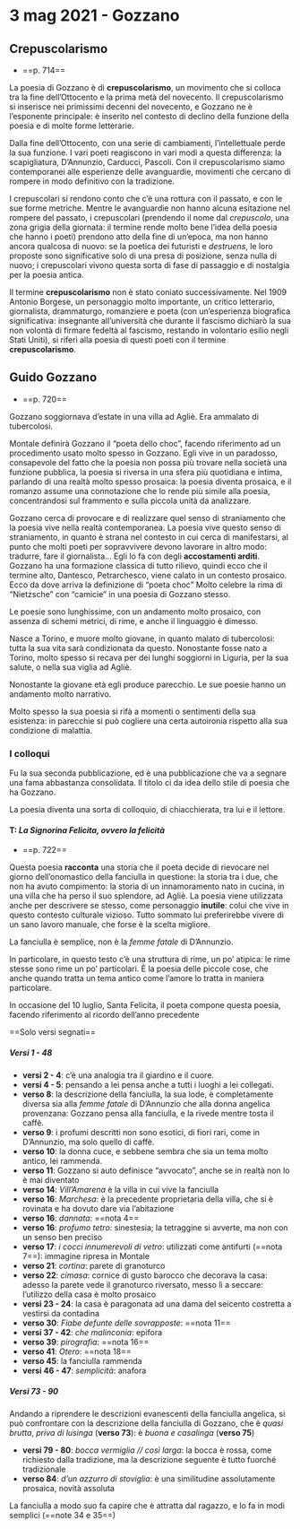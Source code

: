 # 3 mag 2021 - Gozzano

## Crepuscolarismo
- ==p. 714==

La poesia di Gozzano è di **crepuscolarismo**, un movimento che si colloca tra la fine dell’Ottocento e la prima metà del novecento.
Il crepuscolarismo si inserisce nei primissimi decenni del novecento, e Gozzano ne è l’esponente principale: è inserito nel contesto di declino della funzione della poesia e di molte forme letterarie.

Dalla fine dell’Ottocento, con una serie di cambiamenti, l’intellettuale perde la sua funzione. I vari poeti reagiscono in vari modi a questa differenza: la scapigliatura, D’Annunzio, Carducci, Pascoli.
Con il crepuscolarismo siamo contemporanei alle esperienze delle avanguardie, movimenti che cercano di rompere in modo definitivo con la tradizione.

I crepuscolari si rendono conto che c’è una rottura con il passato, e con le sue forme metriche. Mentre le avanguardie non hanno alcuna esitazione nel rompere del passato, i crepuscolari (prendendo il nome dal *crepuscolo*, una zona grigia della giornata: il termine rende molto bene l’idea della poesia che hanno i poeti) prendono atto della fine di un’epoca, ma non hanno ancora qualcosa di nuovo: se la poetica dei futuristi e *destruens*, le loro proposte sono significative solo di una presa di posizione, senza nulla di nuovo; i crepuscolari vivono questa sorta di fase di passaggio e di nostalgia per la poesia antica.

Il termine **crepuscolarismo** non è stato coniato successivamente. Nel 1909 Antonio Borgese, un personaggio molto importante, un critico letterario, giornalista, drammaturgo, romanziere e poeta (con un’esperienza biografica significativa: insegnante all’università che durante il fascismo dichiarò la sua non volontà di firmare fedeltà al fascismo, restando in volontario esilio negli Stati Uniti), si riferì alla poesia di questi poeti con il termine **crepuscolarismo**.

## Guido Gozzano
- ==p. 720==

Gozzano soggiornava d’estate in una villa ad Agliè. Era ammalato di tubercolosi.

Montale definirà Gozzano il “poeta dello choc”, facendo riferimento ad un procedimento usato molto spesso in Gozzano. 
Egli vive in un paradosso, consapevole del fatto che la poesia non possa più trovare nella società una funzione pubblica, la poesia si riversa in una sfera più quotidiana e intima, parlando di una realtà molto spesso prosaica: la poesia diventa prosaica, e il romanzo assume una connotazione che lo rende più simile alla poesia, concentrandosi sul frammento e sulla piccola unità da analizzare.

Gozzano cerca di provocare e di realizzare quel senso di straniamento che la poesia vive nella realtà contemporanea. La poesia vive questo senso di straniamento, in quanto è strana nel contesto in cui cerca di manifestarsi, al punto che molti poeti per sopravvivere devono lavorare in altro modo: tradurre, fare il giornalista...
Egli lo fa con degli **accostamenti arditi**. Gozzano ha una formazione classica di tutto rilievo, quindi ecco che il termine alto, Dantesco, Petrarchesco, viene calato in un contesto prosaico. Ecco da dove arriva la definizione di “poeta choc”
Molto celebre la rima di “Nietzsche” con “camicie” in una poesia di Gozzano stesso.

Le poesie sono lunghissime, con un andamento molto prosaico, con assenza di schemi metrici, di rime, e anche il linguaggio è dimesso.

Nasce a Torino, e muore molto giovane, in quanto malato di tubercolosi: tutta la sua vita sarà condizionata da questo.
Nonostante fosse nato a Torino, molto spesso si recava per dei lunghi soggiorni in Liguria, per la sua salute, o nella sua viglia ad Agliè.

Nonostante la giovane età egli produce parecchio. Le sue poesie hanno un andamento molto narrativo.

Molto spesso la sua poesia si rifà a momenti o sentimenti della sua esistenza: in parecchie si può cogliere una certa autoironia rispetto alla sua condizione di malattia.

### I colloqui

Fu la sua seconda pubblicazione, ed è una pubblicazione che va a segnare una fama abbastanza consolidata.
Il titolo ci da idea dello stile di poesia che ha Gozzano.

La poesia diventa una sorta di colloquio, di chiacchierata, tra lui e il lettore.

#### T: *La Signorina Felicita, ovvero la felicità*
- ==p. 722==

Questa poesia **racconta** una storia che il poeta decide di rievocare nel giorno dell’onomastico della fanciulla in questione: la storia tra i due, che non ha avuto compimento: la storia di un innamoramento nato in cucina, in una villa che ha perso il suo splendore, ad Agliè.
La poesia viene utilizzata anche per descrivere se stesso, come personaggio **inutile**: colui che vive in questo contesto culturale vizioso. Tutto sommato lui preferirebbe vivere di un sano lavoro manuale, che forse è la scelta migliore.

La fanciulla è semplice, non è la *femme fatale* di D’Annunzio.

In particolare, in questo testo c’è una struttura di rime, un po’ atipica: le rime stesse sono rime un po’ particolari. È la poesia delle piccole cose, che anche quando tratta un tema antico come l’amore lo tratta in maniera particolare.

In occasione del 10 luglio, Santa Felicita, il poeta compone questa poesia, facendo riferimento al ricordo dell’anno precedente

==Solo versi segnati==

##### Versi 1 - 48

- **versi 2 - 4**: c’è una analogia tra il giardino e il cuore. 
- **versi 4 - 5**: pensando a lei pensa anche a tutti i luoghi a lei collegati.
- **verso 8**: la descrizione della fanciulla, la sua lode, è completamente diversa sia alla *femme fatale* di D’Annunzio che alla donna angelica provenzana: Gozzano pensa alla fanciulla, e la rivede mentre tosta il caffè.
- **verso 9**: i profumi descritti non sono esotici, di fiori rari, come in D’Annunzio, ma solo quello di caffè.
- **verso 10**: la donna cuce, e sebbene sembra che sia un tema molto antico, lei rammenda.
- **verso 11**: Gozzano si auto definisce “avvocato”, anche se in realtà non lo è mai diventato
- **verso 14**: *Vill’Amarena* è la villa in cui vive la fanciulla
- **verso 16**: *Marchesa*: è la precedente proprietaria della villa, che si è rovinata e ha dovuto dare via l’abitazione
- **verso 16**: *dannata*: ==nota 4==
- **verso 16**: *profumo tetro*: sinestesia; la tetraggine si avverte, ma non con un senso ben preciso
- **verso 17**: *i cocci innumerevoli di vetro*: utilizzati come antifurti (==nota 7==): immagine ripresa in Montale
- **verso 21**: *cortina*: parete di granoturco
- **verso 22**: *cimasa*: cornice di gusto barocco che decorava la casa: adesso la parete vede il granoturco riversato, messo lì a seccare: l’utilizzo della casa è molto prosaico
- **versi 23 - 24**: la casa è paragonata ad una dama del seicento costretta a vestirsi da contadina
- **verso 30**: *Fiabe defunte delle sovrapposte*: ==nota 11==
- **versi 37 - 42**: *che malinconia*: epifora
- **verso 39**: *pirografia*: ==nota 16==
- **verso 41**: *Otero*: ==nota 18==
- **verso 45**: la fanciulla rammenda
- **versi 46 - 47**: *semplicità*: anafora

##### Versi 73 - 90

Andando a riprendere le descrizioni evanescenti della fanciulla angelica, si può confrontare con la descrizione della fanciulla di Gozzano, che è *quasi brutta*, *priva di lusinga* (**verso 73**): è *buona e casalinga* (**verso 75**)
- **versi 79 - 80**: *bocca vermiglia // così larga*: la bocca è rossa, come richiesto dalla tradizione, ma la descrizione seguente è tutto fuorché tradizionale
- **verso 84**: *d’un azzurro di stoviglia*: è una similitudine assolutamente prosaica, novità assoluta

La fanciulla a modo suo fa capire che è attratta dal ragazzo, e lo fa in modi semplici (==note 34 e 35==)